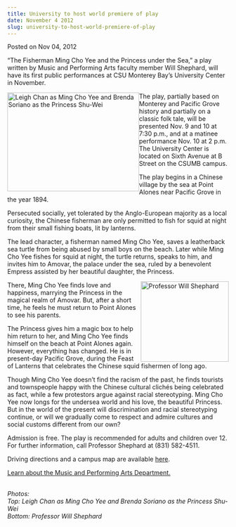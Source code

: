 ```yaml
---
title: University to host world premiere of play
date: November 4 2012
slug: university-to-host-world-premiere-of-play
---
```


 



<span class="date">Posted on Nov 04, 2012    </span>
<p>&#x201C;The Fisherman Ming Cho Yee and the Princess under the Sea,&#x201D; a
play written by Music and Performing Arts faculty member Will
Shephard, will have its first public performances at CSU Monterey
Bay&#x2019;s University Center in November.</p>
<p><img alt="Leigh Chan as Ming Cho Yee and Brenda Soriano as the Princess Shu-Wei" src="https://news.csumb.edu/sites/default/files/65/attachments/news/images/shephard_play_photo.jpg" style="float:left; width:300px; height:225px">The play, partially
based on Monterey and Pacific Grove history and partially on a
classic folk tale, will be presented Nov. 9 and 10 at 7:30 p.m.,
and at a matinee performance Nov. 10 at 2 p.m. The University
Center is located on Sixth Avenue at B Street on the CSUMB
campus.</img></p>
<p>The play begins in a Chinese village by the sea at Point Alones
near Pacific Grove in the year 1894.</p>
<p>Persecuted socially, yet tolerated by the Anglo-European
majority as a local curiosity, the Chinese fisherman are only
permitted to fish for squid at night from their small fishing
boats, lit by lanterns.</p>
<p>The lead character, a fisherman named Ming Cho Yee, saves a
leatherback sea turtle from being abused by small boys on the
beach. Later while Ming Cho Yee fishes for squid at night, the
turtle returns, speaks to him, and invites him to Amovar, the
palace under the sea, ruled by a benevolent Empress assisted by her
beautiful daughter, the Princess.</p>
<p><img alt="Professor Will Shephard" src="https://news.csumb.edu/sites/default/files/65/attachments/news/images/shephard.will_.jpg" style="float:right; width:200px; height:183px">There, Ming Cho
Yee finds love and happiness, marrying the Princess in the magical
realm of Amovar. But, after a short time, he feels he must return
to Point Alones to see his parents.</img></p>
<p>The Princess gives him a magic box to help him return to her,
and Ming Cho Yee finds himself on the beach at Point Alones again.
However, everything has changed. He is in present-day Pacific
Grove, during the Feast of Lanterns that celebrates the Chinese
squid fishermen of long ago.</p>
<p>Though Ming Cho Yee doesn&#x2019;t find the racism of the past, he
finds tourists and townspeople happy with the Chinese cultural
clich&#xE9;s being celebrated as fact, while a few protestors argue
against racial stereotyping. Ming Cho Yee now longs for the
undersea world and his love, the beautiful Princess. But in the
world of the present will discrimination and racial stereotyping
continue, or will we gradually come to respect and admire cultures
and social customs different from our own?</p>
<p>Admission is free. The play is recommended for adults and
children over 12. For further information, call Professor Shephard
at (831) 582-4511.</p>
<p>Driving directions and a campus map are available <a href="https://csumb.edu/map" rel="nofollow">here</a>.&#xA0;</p>
<p><a href="https://csumb.edu/music" rel="nofollow">Learn about the
Music and Performing Arts Department.</a></p>
<p class="small"><br>
<em>Photos:</em><br>
<em>Top: Leigh Chan as Ming Cho Yee and Brenda Soriano as the
Princess Shu-Wei<br>
Bottom: Professor Will Shephard</br></em></br></br></p>
<p class="small">&#xA0;</p>
<p>&#xA0;</p>
<p><br>
&#xA0;</br></p>





 
